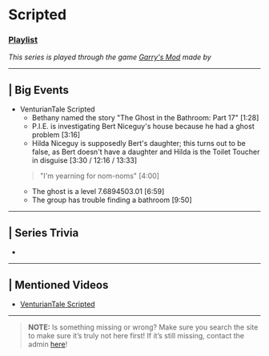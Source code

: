 # Scripted
### [Playlist](https://www.youtube.com/playlist?list=PLwljWXtmIKiS_Xjd8XcOK8rUhzv6VlhAI)
*This series is played through the game [Garry's Mod]() made by []()*

----

## | Big Events
- VenturianTale Scripted
  - Bethany named the story "The Ghost in the Bathroom: Part 17" \[1:28]
  - P.I.E. is investigating Bert Niceguy's house because he had a ghost problem \[3:16]
  - Hilda Niceguy is supposedly Bert's daughter; this turns out to be false, as Bert doesn't have a daughter and Hilda is the Toilet Toucher in disguise \[3:30 / 12:16 / 13:33]
  > "I'm yearning for nom-noms" \[4:00]
  - The ghost is a level 7.6894503.01 \[6:59]
  - The group has trouble finding a bathroom \[9:50]

----

## | Series Trivia
- 

----
 
## | Mentioned Videos
- [VenturianTale Scripted](https://youtu.be/iD4Mw3rx4wc)
 
----
 
> **NOTE:** Is something missing or wrong? Make sure you search the site to make sure it’s truly not here first! If it’s still missing, contact the admin [here](../chapter_2.md)!